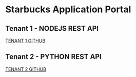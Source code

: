 # Starbucks Application Portal

## Tenant 1 - NODEJS REST API
[TENANT 1 GITHUB](https://github.com/arunabh05/restbucks-nodejs)

## Tenant 2 - PYTHON REST API
[TENANT 2 GITHUB](https://github.com/gladiatorAsh/Starbucks/tree/master/RestBucksTenant2)
